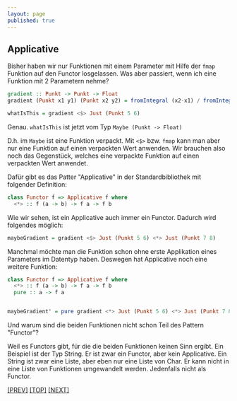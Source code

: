 ```yaml
---
layout: page
published: true
---
```


Applicative
-------------



Bisher haben wir nur Funktionen mit einem Parameter mit Hilfe der `fmap` Funktion auf den Functor losgelassen. Was aber passiert, wenn ich eine Funktion mit 2 Parametern nehme?

```haskell
gradient :: Punkt -> Punkt -> Float
gradient (Punkt x1 y1) (Punkt x2 y2) = fromIntegral (x2-x1) / fromIntegral (y2-y1)

whatIsThis = gradient <$> Just (Punkt 5 6)
```

Genau. `whatIsThis` ist jetzt vom Typ `Maybe (Punkt -> Float)`
    
D.h. im `Maybe` ist eine Funktion verpackt. Mit `<$>` bzw. `fmap` kann man aber nur eine Funktion auf einen verpackten Wert anwenden. Wir brauchen also noch das Gegenstück, welches eine verpackte Funktion auf einen verpackten Wert anwendet.

Dafür gibt es das Patter "Applicative" in der Standardbibliothek mit folgender Definition:
  
```haskell
class Functor f => Applicative f where
  <*> :: f (a -> b) -> f a -> f b
```
      
Wie wir sehen, ist ein Applicative auch immer ein Functor. Dadurch wird folgendes möglich:


```haskell
maybeGradient = gradient <$> Just (Punkt 5 6) <*> Just (Punkt 7 8)
```


Manchmal möchte man die Funktion schon ohne erste Applikation eines Parameters im Datentyp haben. Deswegen hat Applicative noch eine weitere Funktion:

```haskell
class Functor f => Applicative f where
  <*> :: f (a -> b) -> f a -> f b
  pure :: a -> f a  


maybeGradient' = pure gradient <*> Just (Punkt 5 6) <*> Just (Punkt 7 8)
```


Und warum sind die beiden Funktionen nicht schon Teil des Pattern "Functor"?
  
Weil es Functors gibt, für die die beiden Funktionen keinen Sinn ergibt. Ein Beispiel ist der Typ String. Er ist zwar ein Functor, aber kein Applicative. Ein String ist zwar eine Liste, aber eben nur eine Liste von Char. Er kann nicht in eine Liste von Funktionen umgewandelt werden. Jedenfalls nicht als Functor.
  

[[PREV]](/haskell/Patterns-Functor) [[TOP]](/haskell/Preface) [[NEXT]](/haskell/Patterns-Monad)

